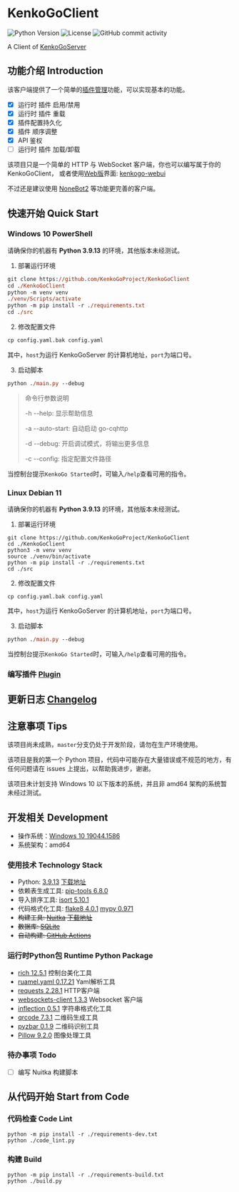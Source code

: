 # KenkoGoClient

![Python Version](https://img.shields.io/badge/python-3.9.13-blue)
![License](https://img.shields.io/github/license/KenkoGoProject/KenkoGoClient)
![GitHub commit activity](https://img.shields.io/github/commit-activity/m/KenkoGoProject/KenkoGoClient)

A Client of [KenkoGoServer](https://github.com/KenkoGoProject/KenkoGoServer)

## 功能介绍 Introduction

该客户端提供了一个简单的[插件管理](docs/plugin.md)功能，可以实现基本的功能。

- [x] 运行时 插件 启用/禁用
- [x] 运行时 插件 重载
- [x] 插件配置持久化
- [x] 插件 顺序调整
- [x] API 鉴权
- [ ] 运行时 插件 加载/卸载

该项目只是一个简单的 HTTP 与 WebSocket 客户端，你也可以编写属于你的 KenkoGoClient，
或者使用[Web版](https://kenkogo.akagiyui.com)界面: [kenkogo-webui](https://github.com/KenkoGoProject/kenkogo-webui)

不过还是建议使用 [NoneBot2](https://v2.nonebot.dev/) 等功能更完善的客户端。

## 快速开始 Quick Start

### Windows 10 PowerShell

请确保你的机器有 **Python 3.9.13** 的环境，其他版本未经测试。

1. 部署运行环境

```ps
git clone https://github.com/KenkoGoProject/KenkoGoClient
cd ./KenkoGoClient
python -m venv venv
./venv/Scripts/activate
python -m pip install -r ./requirements.txt
cd ./src
```

2. 修改配置文件

```ps
cp config.yaml.bak config.yaml
```

其中，`host`为运行 KenkoGoServer 的计算机地址，`port`为端口号。

3. 启动脚本

```ps
python ./main.py --debug
```

> 命令行参数说明
> 
> -h --help: 显示帮助信息
> 
> -a --auto-start: 自动启动 go-cqhttp
> 
> -d --debug: 开启调试模式，将输出更多信息
> 
> -c --config: 指定配置文件路径

当控制台提示`KenkoGo Started`时，可输入`/help`查看可用的指令。

### Linux Debian 11

请确保你的机器有 **Python 3.9.13** 的环境，其他版本未经测试。

1. 部署运行环境

```shell
git clone https://github.com/KenkoGoProject/KenkoGoClient
cd ./KenkoGoClient
python3 -m venv venv
source ./venv/bin/activate
python -m pip install -r ./requirements.txt
cd ./src
```

2. 修改配置文件

```shell
cp config.yaml.bak config.yaml
```

其中，`host`为运行 KenkoGoServer 的计算机地址，`port`为端口号。

3. 启动脚本

```ps
python ./main.py --debug
```

当控制台提示`KenkoGo Started`时，可输入`/help`查看可用的指令。

### 编写插件 [Plugin](docs/plugin.md)


## 更新日志 [Changelog](Changelog.md)


## 注意事项 Tips

该项目尚未成熟，`master`分支仍处于开发阶段，请勿在生产环境使用。

该项目是我的第一个 Python 项目，代码中可能存在大量错误或不规范的地方，有任何问题请在 issues 上提出，以帮助我进步，谢谢。

该项目未计划支持 Windows 10 以下版本的系统，并且非 amd64 架构的系统暂未经过测试。

## 开发相关 Development

- 操作系统：[Windows 10 19044.1586](https://www.microsoft.com/zh-cn/windows)
- 系统架构：amd64

### 使用技术 Technology Stack

- Python: [3.9.13](https://www.python.org/) [下载地址](https://www.python.org/downloads/release/python-3913/)
- 依赖表生成工具: [pip-tools 6.8.0](https://github.com/jazzband/pip-tools/)
- 导入排序工具: [isort 5.10.1](https://pycqa.github.io/isort/)
- 代码格式化工具: [flake8 4.0.1](https://flake8.readthedocs.io/en/latest/) [mypy 0.971](https://mypy.readthedocs.io/en/latest/)
- ~~构建工具: [Nuitka](https://nuitka.net/) [下载地址](https://nuitka.net/doc/download.html)~~
- ~~数据库: [SQLite](https://www.sqlite.org/index.html)~~
- ~~自动构建: [GitHub Actions](https://https://docs.github.com/cn/actions)~~

### 运行时Python包  Runtime Python Package

- [rich 12.5.1](https://github.com/Textualize/rich/blob/master/README.cn.md) 控制台美化工具
- [ruamel.yaml 0.17.21](https://yaml.readthedocs.io/en/latest/) Yaml解析工具
- [requests 2.28.1](https://requests.readthedocs.io/en/latest/) HTTP客户端
- [websockets-client 1.3.3](https://github.com/websocket-client/websocket-client) Websocket 客户端
- [inflection 0.5.1](https://github.com/jpvanhal/inflection) 字符串格式化工具
- [qrcode 7.3.1](https://github.com/lincolnloop/python-qrcode) 二维码生成工具
- [pyzbar 0.1.9](https://pypi.org/project/pyzbar/) 二维码识别工具
- [Pillow 9.2.0](https://python-pillow.org/) 图像处理工具

### 待办事项 Todo

- [ ] 编写 Nuitka 构建脚本

## 从代码开始 Start from Code

### 代码检查 Code Lint

```shell
python -m pip install -r ./requirements-dev.txt
python ./code_lint.py
```

### 构建 Build

```shell
python -m pip install -r ./requirements-build.txt
python ./build.py
```
